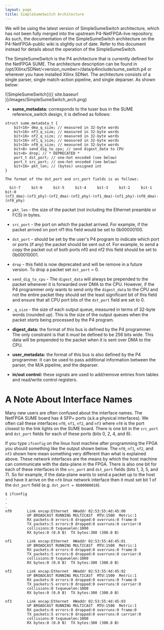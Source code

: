 ```yaml
---
layout: page
title: SimpleSumeSwitch Architecture
---
```


We will be using the latest version of SimpleSumeSwitch architecture, which has not been fully merged into the upstream P4-NetFPGA-live repository. As such, the documentation of the SimpleSumeSwitch architecture on the P4-NetFPGA-public wiki is slightly out of date. Refer to this document instead for details about the operation of the SimpleSumeSwitch.

The SimpleSumeSwitch is the P4 architecture that is currently defined for the NetFPGA SUME. The architecture description can be found in /opt/Xilinx/SDNet/<version_number>/data/p4include/sume_switch.p4 or wherever you have installed Xilinx SDNet. The architecture consists of a single parser, single match-action pipeline, and single deparser. As shown below:

![SimpleSumeSwitch]({{ site.baseurl }}/images/SimpleSumeSwitch_arch.png)


* **sume_metadata:** corresponds to the tuser bus in the SUME reference_switch design, it is defined as follows:

```
struct sume_metadata_t {
    bit<16> dma_q_size; // measured in 32-byte words
    bit<16> nf3_q_size; // measured in 32-byte words
    bit<16> nf2_q_size; // measured in 32-byte words
    bit<16> nf1_q_size; // measured in 32-byte words
    bit<16> nf0_q_size; // measured in 32-byte words
    bit<8> send_dig_to_cpu; // send digest_data to CPU
    bit<8> drop; // * DEPRECATED *
    port_t dst_port; // one-hot encoded (see below)
    port_t src_port; // one-hot encoded (see below)
    bit<16> pkt_len; // (bytes) unsigned int
}

The format of the dst_port and src_port fields is as follows:

  bit-7     bit-6     bit-5     bit-4     bit-3     bit-2     bit-1     bit-0
(nf3_dma)-(nf3_phy)-(nf2_dma)-(nf2_phy)-(nf1_dma)-(nf1_phy)-(nf0_dma)-(nf0_phy)
```

   * `pkt_len` - the size of the packet (not including the Ethernet preamble or FCS) in bytes.
   * `src_port` - the port on which the packet arrived. For example, if the packet arrived on port nf1 this field would be set to 0b00000100.
   * `dst_port` - should be set by the user's P4 program to indicate which port or ports (if any) the packet should be sent out of. For example, to send a copy the packet out of both ports nf0 and nf2 this field should be set to 0b00010001.
   * `drop` - this field is now deprecated and will be remove in a future version. To drop a packet set `dst_port` = 0.
   * `send_dig_to_cpu` - The `digest_data` will always be prepended to the packet whenever it is forwarded over DMA to the CPU. However, if the P4 programmer *only* wants to send only the `digest_data` to the CPU and not the entire packet they should set the least significant bit of this field and ensure that all CPU port bits of the `dst_port` field are set to 0.
   * `_q_size` - the size of each output queue, measured in terms of 32-byte words (rounded up). This is the size of the output queues when the packet *starts* being processed by the P4 program.
    
* **digest_data:** the format of this bus is defined by the P4 programmer. The only constraint is that it *must* be defined to be 256 bits wide. This data will be prepended to the packet when it is sent over DMA to the CPU.

* **user_metadata:** the format of this bus is also defined by the P4 programmer. It can be used to pass additional information between the parser, the M/A pipeline, and the deparser.

* **in/out control:** these signals are used to add/remove entries from tables and read/write control registers.


# A Note About Interface Names

Many new users are often confused about the interface names. The NetFPGA SUME board has 4 SFP+ ports (a.k.a physical interfaces). We often call these interfaces `nf0`, `nf1`, `nf2`, and `nf3` where `nf0` is the port closest to the link lights on the SUME board. There is one bit in the `src_port` and `dst_port` fields for each of these ports (bits 0, 2, 4, and 6).

If you type `ifconfig` on the linux host machine after programming the FPGA you should something like the output shown below. The `nf0`, `nf1`, `nf2`, and `nf3` shown here mean something very different than what is explained above. These network interfaces are the means by which the host machine can communicate with the data-plane in the FPGA. There is also one bit for each of these interfaces in the `src_port` and `dst_port` fields (bits 1, 3, 5, and 7). So for example, if the data-plane wants to send a packet up to the host and have it arrive on the `nf0` linux network interface then it must set bit 1 of the `dst_port` field (e.g. `dst_port = 0b00000010`).

```
$ ifconfig
.
.
.
nf0       Link encap:Ethernet  HWaddr 02:53:55:4d:45:00
          UP BROADCAST RUNNING MULTICAST  MTU:1500  Metric:1
          RX packets:0 errors:0 dropped:0 overruns:0 frame:0
          TX packets:5 errors:0 dropped:0 overruns:0 carrier:0
          collisions:0 txqueuelen:1000
          RX bytes:0 (0.0 B)  TX bytes:300 (300.0 B)

nf1       Link encap:Ethernet  HWaddr 02:53:55:4d:45:01
          UP BROADCAST RUNNING MULTICAST  MTU:1500  Metric:1
          RX packets:0 errors:0 dropped:0 overruns:0 frame:0
          TX packets:5 errors:0 dropped:0 overruns:0 carrier:0
          collisions:0 txqueuelen:1000
          RX bytes:0 (0.0 B)  TX bytes:300 (300.0 B)

nf2       Link encap:Ethernet  HWaddr 02:53:55:4d:45:02
          UP BROADCAST RUNNING MULTICAST  MTU:1500  Metric:1
          RX packets:0 errors:0 dropped:0 overruns:0 frame:0
          TX packets:5 errors:0 dropped:0 overruns:0 carrier:0
          collisions:0 txqueuelen:1000
          RX bytes:0 (0.0 B)  TX bytes:300 (300.0 B)

nf3       Link encap:Ethernet  HWaddr 02:53:55:4d:45:03
          UP BROADCAST RUNNING MULTICAST  MTU:1500  Metric:1
          RX packets:0 errors:0 dropped:0 overruns:0 frame:0
          TX packets:5 errors:0 dropped:0 overruns:0 carrier:0
          collisions:0 txqueuelen:1000
          RX bytes:0 (0.0 B)  TX bytes:300 (300.0 B)
```
